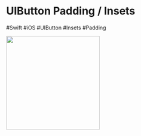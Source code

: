 # UIButton Padding / Insets
#Swift #iOS #UIButton #Insets #Padding

<img src = "https://user-images.githubusercontent.com/82731243/235440540-43f040e2-67c5-402d-a1e4-9418c904e6b3.png" width = '250'>

